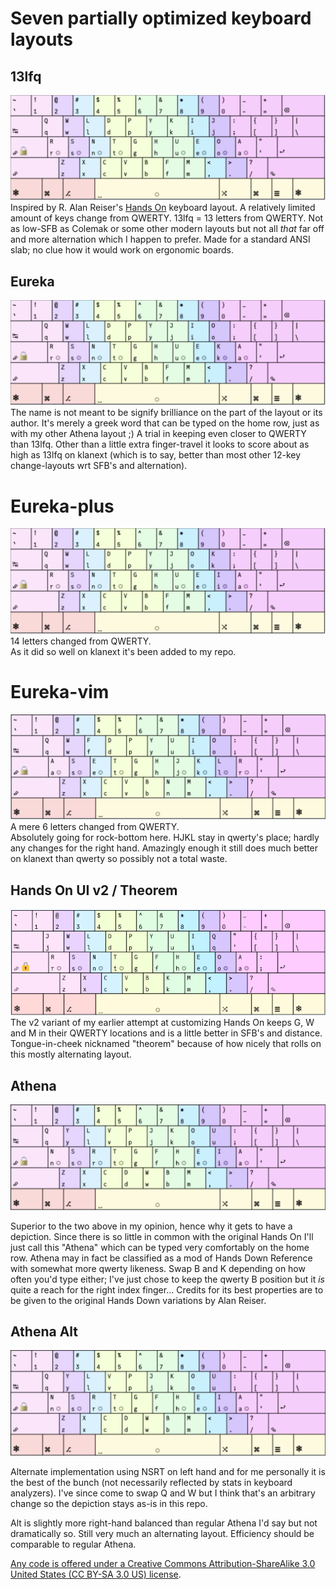 # Seven partially optimized keyboard layouts

## 13lfq

![](https://github.com/ijzerbroot/handsonui/blob/main/13lfq.png)
Inspired by R. Alan Reiser's [Hands On](https://sites.google.com/alanreiser.com/handsdown/home/more-variations#h.6pnxfc5vsy65) keyboard layout.
A relatively limited amount of keys change from QWERTY.
13lfq = 13 letters from QWERTY.
Not as low-SFB as Colemak or some other modern layouts but not all _that_ far off and more alternation which I happen to prefer. Made for a standard ANSI slab; no clue how it would work on ergonomic boards. 

## Eureka

![](https://github.com/ijzerbroot/handsonui/blob/main/eureka.png)
The name is not meant to be signify brilliance on the part of the layout or its author. It's merely a greek word that can be typed on the home row, just as with my other Athena layout ;)
A trial in keeping even closer to QWERTY than 13lfq.
Other than a little extra finger-travel it looks to score about as high as 13lfq on klanext (which is to say, better than most other 12-key change-layouts wrt SFB's and alternation).

# Eureka-plus

![](https://github.com/ijzerbroot/handsonui/blob/main/eureka-plus.png)
14 letters changed from QWERTY.  
As it did so well on klanext it's been added to my repo.

# Eureka-vim

![](https://github.com/ijzerbroot/handsonui/blob/main/eureka-vim.png)
A mere 6 letters changed from QWERTY.  
Absolutely going for rock-bottom here. HJKL stay in qwerty's place; hardly any changes for the right hand.
Amazingly enough it still does much better on klanext than qwerty so possibly not a total waste.


## Hands On UI v2 / Theorem

![](https://github.com/ijzerbroot/handsonui/blob/main/handson-ui-v2.png)
The v2 variant of my earlier attempt at customizing Hands On keeps G, W and M in their QWERTY locations and is a little better in SFB's and distance.
Tongue-in-cheek nicknamed "theorem" because of how nicely that rolls on this mostly alternating layout.

## Athena

![](https://github.com/ijzerbroot/handsonui/blob/main/athena.png)

Superior to the two above in my opinion, hence why it gets to have a depiction.
Since there is so little in common with the original Hands On I'll just call this "Athena" which can be typed very comfortably on the home row.
Athena may in fact be classified as a mod of Hands Down Reference with somewhat more qwerty likeness. Swap B and K depending on how often you'd type either; I've just chose to keep the qwerty B position but it _is_ quite a reach for the right index finger...
Credits for its best properties are to be given to the original Hands Down variations by Alan Reiser.

## Athena Alt

![](https://github.com/ijzerbroot/handsonui/blob/main/athena-alt.png)

Alternate implementation using NSRT on left hand and for me personally it is the best of the bunch (not necessarily reflected by stats in keyboard analyzers).
I've since come to swap Q and W but I think that's an arbitrary change so the depiction stays as-is in this repo.

Alt is slightly more right-hand balanced than regular Athena I'd say but not dramatically so. Still very much an alternating layout.
Efficiency should be comparable to regular Athena.

[Any code is offered under a Creative Commons Attribution-ShareAlike 3.0 United States (CC BY-SA 3.0 US) license](https://creativecommons.org/licenses/by-sa/3.0/us/).

